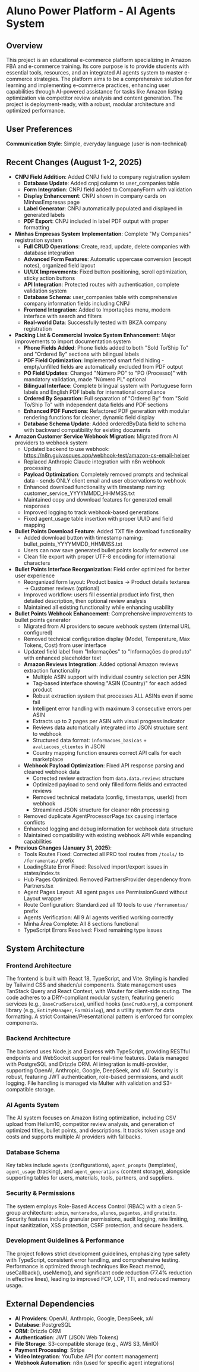 # Aluno Power Platform - AI Agents System

## Overview
This project is an educational e-commerce platform specializing in Amazon FBA and e-commerce training. Its core purpose is to provide students with essential tools, resources, and an integrated AI agents system to master e-commerce strategies. The platform aims to be a comprehensive solution for learning and implementing e-commerce practices, enhancing user capabilities through AI-powered assistance for tasks like Amazon listing optimization via competitor review analysis and content generation. The project is deployment-ready, with a robust, modular architecture and optimized performance.

## User Preferences
**Communication Style**: Simple, everyday language (user is non-technical)

## Recent Changes (August 1-2, 2025)
- **CNPJ Field Addition**: Added CNPJ field to company registration system
  - **Database Update**: Added cnpj column to user_companies table
  - **Form Integration**: CNPJ field added to CompanyForm with validation
  - **Display Enhancement**: CNPJ shown in company cards on MinhasEmpresas page
  - **Label Generator**: CNPJ automatically populated and displayed in generated labels
  - **PDF Export**: CNPJ included in label PDF output with proper formatting
- **Minhas Empresas System Implementation**: Complete "My Companies" registration system
  - **Full CRUD Operations**: Create, read, update, delete companies with database integration
  - **Advanced Form Features**: Automatic uppercase conversion (except notes), organized field layout
  - **UI/UX Improvements**: Fixed button positioning, scroll optimization, sticky action buttons
  - **API Integration**: Protected routes with authentication, complete validation system
  - **Database Schema**: user_companies table with comprehensive company information fields including CNPJ
  - **Frontend Integration**: Added to Importações menu, modern interface with search and filters
  - **Real-world Data**: Successfully tested with BKZA company registration
- **Packing List & Commercial Invoice System Enhancement**: Major improvements to import documentation system
  - **Phone Fields Added**: Phone fields added to both "Sold To/Ship To" and "Ordered By" sections with bilingual labels
  - **PDF Field Optimization**: Implemented smart field hiding - empty/unfilled fields are automatically excluded from PDF output
  - **PO Field Updates**: Changed "Número PO" to "PO (Processo)" with mandatory validation, made "Número PL" optional
  - **Bilingual Interface**: Complete bilingual system with Portuguese form labels and English PDF labels for international compliance
  - **Ordered By Separation**: Full separation of "Ordered By" from "Sold To/Ship To" with independent data fields and PDF sections
  - **Enhanced PDF Functions**: Refactored PDF generation with modular rendering functions for cleaner, dynamic field display
  - **Database Schema Update**: Added orderedByData field to schema with backward compatibility for existing documents
- **Amazon Customer Service Webhook Migration**: Migrated from AI providers to webhook system
  - Updated backend to use webhook: https://n8n.guivasques.app/webhook-test/amazon-cs-email-helper
  - Replaced Anthropic Claude integration with n8n webhook processing
  - **Payload Optimization**: Completely removed prompts and technical data - sends ONLY client email and user observations to webhook
  - Enhanced download functionality with timestamp naming: customer_service_YYYYMMDD_HHMMSS.txt
  - Maintained copy and download features for generated email responses
  - Improved logging to track webhook-based generations
  - Fixed agent_usage table insertion with proper UUID and field mapping
- **Bullet Points Download Feature**: Added TXT file download functionality
  - Added download button with timestamp naming: bullet_points_YYYYMMDD_HHMMSS.txt
  - Users can now save generated bullet points locally for external use
  - Clean file export with proper UTF-8 encoding for international characters
- **Bullet Points Interface Reorganization**: Field order optimized for better user experience
  - Reorganized form layout: Product basics → Product details textarea → Customer reviews (optional)
  - Improved workflow: users fill essential product info first, then detailed description, then optional review analysis
  - Maintained all existing functionality while enhancing usability
- **Bullet Points Webhook Enhancement**: Comprehensive improvements to bullet points generator
  - Migrated from AI providers to secure webhook system (internal URL configured)
  - Removed technical configuration display (Model, Temperature, Max Tokens, Cost) from user interface
  - Updated field label from "Informações" to "Informações do produto" with enhanced placeholder text
  - **Amazon Reviews Integration**: Added optional Amazon reviews extraction functionality
    - Multiple ASIN support with individual country selection per ASIN
    - Tag-based interface showing "ASIN (Country)" for each added product
    - Robust extraction system that processes ALL ASINs even if some fail
    - Intelligent error handling with maximum 3 consecutive errors per ASIN
    - Extracts up to 2 pages per ASIN with visual progress indicator
    - Reviews data automatically integrated into JSON structure sent to webhook
    - Structured data format: `informacoes_basicas` + `avaliacoes_clientes` in JSON
    - Country mapping function ensures correct API calls for each marketplace
  - **Webhook Payload Optimization**: Fixed API response parsing and cleaned webhook data
    - Corrected review extraction from `data.data.reviews` structure
    - Optimized payload to send only filled form fields and extracted reviews
    - Removed technical metadata (config, timestamps, userId) from webhook
    - Streamlined JSON structure for cleaner n8n processing
  - Removed duplicate AgentProcessorPage.tsx causing interface conflicts
  - Enhanced logging and debug information for webhook data structure
  - Maintained compatibility with existing webhook API while expanding capabilities
- **Previous Changes (January 31, 2025)**:
  - Tools Routes Fixed: Corrected all PRO tool routes from `/tools/` to `/ferramentas/` prefix
  - LoadingState Error Fixed: Resolved import/export issues in states/index.ts
  - Hub Pages Optimized: Removed PartnersProvider dependency from Partners.tsx
  - Agent Pages Layout: All agent pages use PermissionGuard without Layout wrapper
  - Route Configuration: Standardized all 10 tools to use `/ferramentas/` prefix
  - Agents Verification: All 9 AI agents verified working correctly
  - Minha Área Complete: All 8 sections functional
  - TypeScript Errors Resolved: Fixed remaining type issues

## System Architecture
### Frontend Architecture
The frontend is built with React 18, TypeScript, and Vite. Styling is handled by Tailwind CSS and shadcn/ui components. State management uses TanStack Query and React Context, with Wouter for client-side routing. The code adheres to a DRY-compliant modular system, featuring generic services (e.g., `BaseCrudService`), unified hooks (`useCrudQuery`), a component library (e.g., `EntityManager`, `FormDialog`), and a utility system for data formatting. A strict Container/Presentational pattern is enforced for complex components.

### Backend Architecture
The backend uses Node.js and Express with TypeScript, providing RESTful endpoints and WebSocket support for real-time features. Data is managed with PostgreSQL and Drizzle ORM. AI integration is multi-provider, supporting OpenAI, Anthropic, Google, DeepSeek, and xAI. Security is robust, featuring JWT authentication, role-based permissions, and audit logging. File handling is managed via Multer with validation and S3-compatible storage.

### AI Agents System
The AI system focuses on Amazon listing optimization, including CSV upload from Helium10, competitor review analysis, and generation of optimized titles, bullet points, and descriptions. It tracks token usage and costs and supports multiple AI providers with fallbacks.

### Database Schema
Key tables include `agents` (configurations), `agent_prompts` (templates), `agent_usage` (tracking), and `agent_generations` (content storage), alongside supporting tables for users, materials, tools, partners, and suppliers.

### Security & Permissions
The system employs Role-Based Access Control (RBAC) with a clean 5-group architecture: `admin`, `mentorados`, `alunos`, `pagantes`, and `gratuito`. Security features include granular permissions, audit logging, rate limiting, input sanitization, XSS protection, CSRF protection, and secure headers.

### Development Guidelines & Performance
The project follows strict development guidelines, emphasizing type safety with TypeScript, consistent error handling, and comprehensive testing. Performance is optimized through techniques like React.memo(), useCallback(), useMemo(), and significant code reduction (77.4% reduction in effective lines), leading to improved FCP, LCP, TTI, and reduced memory usage.

## External Dependencies
- **AI Providers**: OpenAI, Anthropic, Google, DeepSeek, xAI
- **Database**: PostgreSQL
- **ORM**: Drizzle ORM
- **Authentication**: JWT (JSON Web Tokens)
- **File Storage**: S3-compatible storage (e.g., AWS S3, MinIO)
- **Payment Processing**: Stripe
- **Video Integration**: YouTube API (for content management)
- **Webhook Automation**: n8n (used for specific agent integrations)